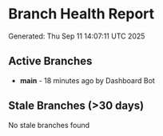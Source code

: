 # Branch Health Report
Generated: Thu Sep 11 14:07:11 UTC 2025

## Active Branches
- **main** - 18 minutes ago by Dashboard Bot

## Stale Branches (>30 days)
No stale branches found
